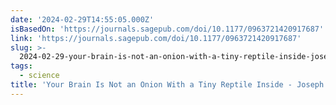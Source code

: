 ```yaml
---
date: '2024-02-29T14:55:05.000Z'
isBasedOn: 'https://journals.sagepub.com/doi/10.1177/0963721420917687'
link: 'https://journals.sagepub.com/doi/10.1177/0963721420917687'
slug: >-
  2024-02-29-your-brain-is-not-an-onion-with-a-tiny-reptile-inside-joseph-cesario-dav
tags:
  - science
title: 'Your Brain Is Not an Onion With a Tiny Reptile Inside - Joseph Cesario, Dav'
---
```


